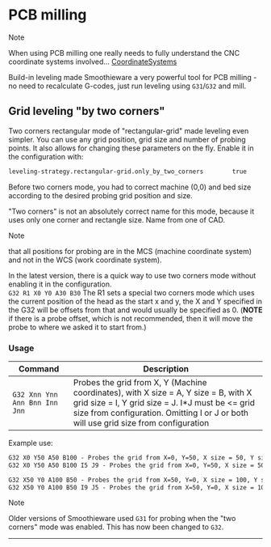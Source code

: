 
# PCB milling

> [!NOTE]
> When using PCB milling one really needs to fully understand the CNC coordinate systems involved... [CoordinateSystems](http://wiki.linuxcnc.org/cgi-bin/wiki.pl?CoordinateSystems)

Build-in leveling made Smoothieware a very powerful tool for PCB milling - no need to recalculate G-codes, just run leveling using `G31`/`G32` and mill.

## Grid leveling "by two corners"

Two corners rectangular mode of "rectangular-grid" made leveling even simpler. You can use any grid position, grid size and number of probing points. It also allows for changing these parameters on the fly. Enable it in the configuration with:

```markdown
leveling-strategy.rectangular-grid.only_by_two_corners        true
```

Before two corners mode, you had to correct machine (0,0) and bed size according to the desired probing grid position and size.

"Two corners" is not an absolutely correct name for this mode, because it uses only one corner and rectangle size. Name from one of CAD.

> [!NOTE]
> that all positions for probing are in the MCS (machine coordinate system) and not in the WCS (work coordinate system).

In the latest version, there is a quick way to use two corners mode without enabling it in the configuration.  
`G32 R1 X0 Y0 A30 B30` The R1 sets a special two corners mode which uses the current position of the head as the start x and y, the X and Y specified in the G32 will be offsets from that and would usually be specified as 0. (**NOTE** if there is a probe offset, which is not recommended, then it will move the probe to where we asked it to start from.)

### Usage

| Command | Description |
| ------- | ----------- |
| `G32 Xnn Ynn Ann Bnn Inn Jnn` | Probes the grid from X, Y (Machine coordinates), with X size = A, Y size = B, with X grid size = I, Y grid size = J. I*J must be <= grid size from configuration. Omitting I or J or both will use grid size from configuration |

Example use:

```markdown
G32 X0 Y50 A50 B100 - Probes the grid from X=0, Y=50, X size = 50, Y size = 100, with grid size from configuration  
G32 X0 Y50 A50 B100 I5 J9 - Probes the grid from X=0, Y=50, X size = 50, Y size = 100, X grid size = 5, Y grid size = 9

G32 X50 Y0 A100 B50 - Probes the grid from X=50, Y=0, X size = 100, Y size = 50, with grid size from configuration
G32 X50 Y0 A100 B50 I9 J5 - Probes the grid from X=50, Y=0, X size = 100, Y size = 50, X grid size = 9, Y grid size = 5
```

> [!NOTE]
> Older versions of Smoothieware used `G31` for probing when the "two corners" mode was enabled. This has now been changed to `G32`.

---
